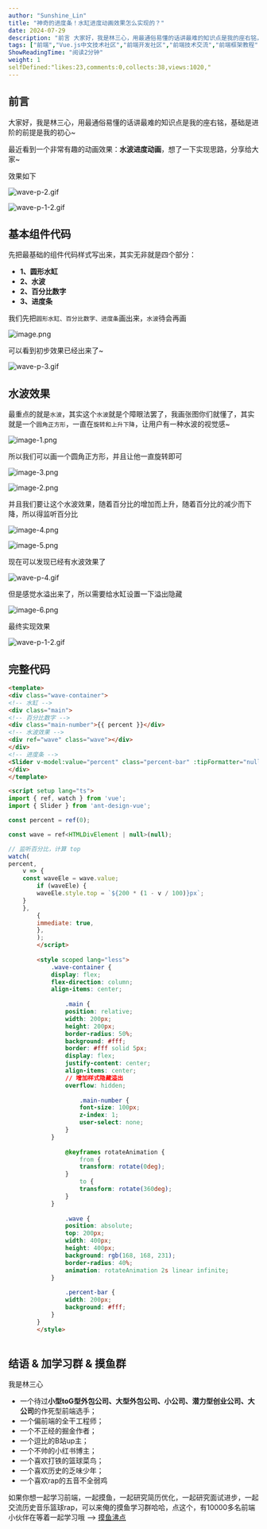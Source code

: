 ```yaml
---
author: "Sunshine_Lin"
title: "神奇的进度条！水缸进度动画效果怎么实现的？"
date: 2024-07-29
description: "前言 大家好，我是林三心，用最通俗易懂的话讲最难的知识点是我的座右铭，基础是进阶的前提是我的初心~ 最近看到一个非常有趣的动画效果：水波进度动画，想了一下实现思路，分享给大家~ 效果如下 基本组件代码"
tags: ["前端","Vue.js中文技术社区","前端开发社区","前端技术交流","前端框架教程","JavaScript 学习资源","CSS 技巧与最佳实践","HTML5 最新动态","前端工程师职业发展","开源前端项目","前端技术趋势"]
ShowReadingTime: "阅读2分钟"
weight: 1
selfDefined:"likes:23,comments:0,collects:38,views:1020,"
---
```

前言
--

大家好，我是林三心，用最通俗易懂的话讲最难的知识点是我的座右铭，基础是进阶的前提是我的初心~

最近看到一个非常有趣的动画效果：**水波进度动画**，想了一下实现思路，分享给大家~

效果如下

![wave-p-2.gif](/images/jueJin/47cff237b6cd48c.png)

![wave-p-1-2.gif](/images/jueJin/24dbebfd584d421.png)

基本组件代码
------

先把最基础的组件代码样式写出来，其实无非就是四个部分：

*   **1、圆形水缸**
*   **2、水波**
*   **2、百分比数字**
*   **3、进度条**

我们先把`圆形水缸、百分比数字、进度条`画出来，`水波`待会再画

![image.png](/images/jueJin/e731f43cf9fe457.png)

可以看到初步效果已经出来了~

![wave-p-3.gif](/images/jueJin/b01e4a79e64d431.png)

水波效果
----

最重点的就是`水波`，其实这个`水波`就是个障眼法罢了，我画张图你们就懂了，其实就是一个`圆角正方形`，一直在`旋转和上升下降`，让用户有一种水波的视觉感~

![image-1.png](/images/jueJin/959688a1e64a460.png)

所以我们可以画一个圆角正方形，并且让他一直旋转即可

![image-3.png](/images/jueJin/f5d6fd1d5f054ab.png)

![image-2.png](/images/jueJin/8e4d4f3b49a346f.png)

并且我们要让这个水波效果，随着百分比的增加而上升，随着百分比的减少而下降，所以得监听百分比

![image-4.png](/images/jueJin/93ddf5cffac1407.png)

![image-5.png](/images/jueJin/544bb44101b8426.png)

现在可以发现已经有水波效果了

![wave-p-4.gif](/images/jueJin/94eba090d24a47b.png)

但是感觉水溢出来了，所以需要给水缸设置一下溢出隐藏

![image-6.png](/images/jueJin/7cfa1a68484e483.png)

最终实现效果

![wave-p-1-2.gif](/images/jueJin/306db33a535e414.png)

完整代码
----

```html
<template>
<div class="wave-container">
<!-- 水缸 -->
<div class="main">
<!-- 百分比数字 -->
<div class="main-number">{{ percent }}</div>
<!-- 水波效果 -->
<div ref="wave" class="wave"></div>
</div>
<!-- 进度条 -->
<Slider v-model:value="percent" class="percent-bar" :tipFormatter="null" />
</div>
</template>

<script setup lang="ts">
import { ref, watch } from 'vue';
import { Slider } from 'ant-design-vue';

const percent = ref(0);

const wave = ref<HTMLDivElement | null>(null);

// 监听百分比，计算 top
watch(
percent,
    v => {
    const waveEle = wave.value;
        if (waveEle) {
        waveEle.style.top = `${200 * (1 - v / 100)}px`;
    }
    },
        {
        immediate: true,
        },
        );
        </script>
        
        <style scoped lang="less">
            .wave-container {
            display: flex;
            flex-direction: column;
            align-items: center;
            
                .main {
                position: relative;
                width: 200px;
                height: 200px;
                border-radius: 50%;
                background: #fff;
                border: #fff solid 5px;
                display: flex;
                justify-content: center;
                align-items: center;
                // 增加样式隐藏溢出
                overflow: hidden;
                
                    .main-number {
                    font-size: 100px;
                    z-index: 1;
                    user-select: none;
                }
            }
            
                @keyframes rotateAnimation {
                    from {
                    transform: rotate(0deg);
                }
                    to {
                    transform: rotate(360deg);
                }
            }
            
                .wave {
                position: absolute;
                top: 200px;
                width: 400px;
                height: 400px;
                background: rgb(168, 168, 231);
                border-radius: 40%;
                animation: rotateAnimation 2s linear infinite;
            }
            
                .percent-bar {
                width: 200px;
                background: #fff;
            }
        }
        </style>
        
```

结语 & 加学习群 & 摸鱼群
---------------

我是林三心

*   一个待过**小型toG型外包公司、大型外包公司、小公司、潜力型创业公司、大公司**的作死型前端选手；
*   一个偏前端的全干工程师；
*   一个不正经的掘金作者；
*   一个逗比的B站up主；
*   一个不帅的小红书博主；
*   一个喜欢打铁的篮球菜鸟；
*   一个喜欢历史的乏味少年；
*   一个喜欢rap的五音不全弱鸡

如果你想一起学习前端，一起摸鱼，一起研究简历优化，一起研究面试进步，一起交流历史音乐篮球rap，可以来俺的摸鱼学习群哈哈，点这个，有10000多名前端小伙伴在等着一起学习哦 --> [摸鱼沸点](https://juejin.cn/pin/7035153948126216206 "https://juejin.cn/pin/7035153948126216206")